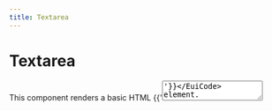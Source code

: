 ```yaml
---
title: Textarea
---
```


<EuiPageHeader>
  <EuiPageHeaderSection>
    <EuiTitle @size="l">
      <h1>
        Textarea
      </h1>
    </EuiTitle>
  </EuiPageHeaderSection>
</EuiPageHeader>

<EuiSpacer />

<EuiText>
  <p>
    This component renders a basic HTML <EuiCode @language="html">{{'<textarea />'}}</EuiCode> element.
    Use <strong>EuiTextArea</strong> to allow users to enter multi-line text.
  </p>
</EuiText>
